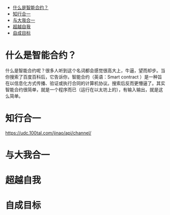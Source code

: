 
- [什么是智能合约？](#什么是智能合约)
- [知行合一](#知行合一)
- [与大我合一](#与大我合一)
- [超越自我](#超越自我)
- [自成目标](#自成目标)

# 什么是智能合约？
  什么是智能合约呢？很多人听到这个名词都会感觉很高大上，牛逼，​望而却步。当你搜索了百度百科后，它告诉你，智能合约（英语：Smart contract ）是一种旨在以信息化方式传播、验证或执行合同的计算机协议​。搜索后反而更懵逼了。其实智能合约很简单，就是一个程序而已（运行在以太坊上的），有输入输出，就是这么简单。
  
  

# 知行合一

https://udc.100tal.com/jinao/api/channel/
# 与大我合一


# 超越自我
  

# 自成目标

















[def]: #知行合一